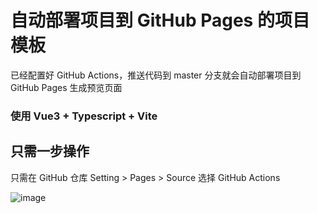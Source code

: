 # 自动部署项目到 GitHub Pages 的项目模板

已经配置好 GitHub Actions，推送代码到 master 分支就会自动部署项目到 GitHub Pages 生成预览页面

### 使用 Vue3 + Typescript + Vite

## 只需一步操作

只需在 GitHub 仓库 Setting > Pages > Source 选择 GitHub Actions

![image](https://github.com/l123wx/vite-vue-github-pages/assets/48666585/77d1bcf1-a066-4a63-8423-e16491815048)